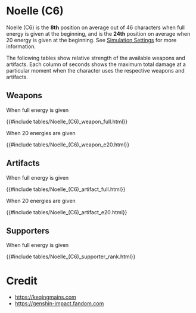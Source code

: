 # Noelle (C6)

Noelle (C6) is the **8th** position on average out of 46
characters when full energy is given at the beginning, and is the
**24th** position on average when 20 energy is given at the
beginning. See [Simulation Settings](./simulation_settings.md) for more
information.

The following tables show relative strength of the available weapons and
artifacts. Each column of seconds shows the maximum total damage at a
particular moment when the character uses the respective weapons and
artifacts.

## Weapons

When full energy is given

{{#include tables/Noelle_(C6)_weapon_full.html}}

When 20 energies are given

{{#include tables/Noelle_(C6)_weapon_e20.html}}

## Artifacts

When full energy is given

{{#include tables/Noelle_(C6)_artifact_full.html}}

When 20 energies are given

{{#include tables/Noelle_(C6)_artifact_e20.html}}

## Supporters

When full energy is given

{{#include tables/Noelle_(C6)_supporter_rank.html}}

# Credit

- <https://keqingmains.com>
- <https://genshin-impact.fandom.com>
